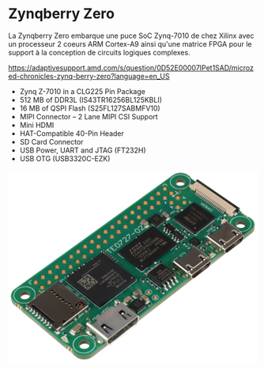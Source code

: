 # Zynqberry Zero

La Zynqberry Zero embarque une puce SoC Zynq-7010 de chez Xilinx avec un processeur 2 coeurs ARM Cortex-A9 ainsi qu'une matrice FPGA pour le support à la conception de circuits logiques complexes.

https://adaptivesupport.amd.com/s/question/0D52E00007IPet1SAD/microzed-chronicles-zynq-berry-zero?language=en_US

* Zynq Z-7010 in a CLG225 Pin Package
* 512 MB of DDR3L (IS43TR16256BL125KBLI)
* 16 MB of QSPI Flash (S25FL127SABMFV10)
* MIPI Connector – 2 Lane MIPI CSI Support
* Mini HDMI
* HAT-Compatible 40-Pin Header
* SD Card Connector
* USB Power, UART and JTAG (FT232H) 
* USB OTG (USB3320C-EZK)


![](zynqberry_zero-01.jpg)
